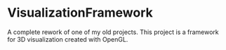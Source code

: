 # VisualizationFramework
A complete rework of one of my old projects. This project is a framework for 3D visualization created with OpenGL.
